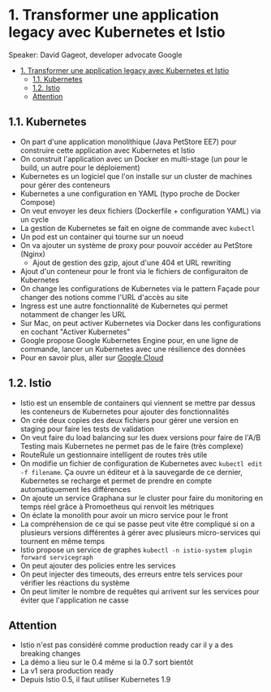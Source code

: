 # 1. Transformer une application legacy avec Kubernetes et Istio

Speaker: David Gageot, developer advocate Google

<!-- TOC -->

- [1. Transformer une application legacy avec Kubernetes et Istio](#1-transformer-une-application-legacy-avec-kubernetes-et-istio)
    - [1.1. Kubernetes](#11-kubernetes)
    - [1.2. Istio](#12-istio)
    - [Attention](#attention)

<!-- /TOC -->

## 1.1. Kubernetes

- On part d'une application monolithique (Java PetStore EE7) pour construire cette application avec Kubernetes et Istio
- On construit l'application avec un Docker en multi-stage (un pour le build, un autre pour le déploiement)
- Kubernetes es un logiciel que l'on installe sur un cluster de machines pour gérer des conteneurs
- Kubernetes a une configuration en YAML (typo proche de Docker Compose)
- On veut envoyer les deux fichiers (Dockerfile + configuration YAML) via un cycle
- La gestion de Kubernetes se fait en oigne de commande avec `kubectl`
- Un pod est un container qui tourne sur un noeud
- On va ajouter un système de proxy pour pouvoir accéder au PetStore (Nginx)
  - Ajout de gestion des gzip, ajout d'une 404 et URL rewriting
- Ajout d'un conteneur pour le front via le fichiers de configuraiton de Kubernetes
- On change les configurations de Kubernetes via le pattern Façade pour changer des notions comme l'URL d'accès au site
- Ingress est une autre fonctionnalité de Kubernetes qui permet notamment de changer les URL
- Sur Mac, on peut activer Kubernetes via Docker dans les configurations en cochant "Activer Kubernetes"
- Google propose Google Kubernetes Engine pour, en une ligne de commande, lancer un Kubernetes avec une résilience des données
- Pour en savoir plus, aller sur [Google Cloud](https://cloud.google.com/kubernetes-engine/kubernetes-comic/)

## 1.2. Istio

- Istio est un ensemble de containers qui viennent se mettre par dessus les conteneurs de Kubernetes pour ajouter des fonctionnalités
- On  crée deux copies des deux fichiers pour gérer une version en staging pour faire les tests de validation
- On veut faire du load balancing sur les duex versions pour faire de l'A/B Testing mais Kubernetes ne permet pas de le faire (très complexe)
- RouteRule un gestionnaire intelligent de routes très utile
- On modifie un fichier de configuration de Kubernetes avec `kubectl edit -f filename`. Ça ouvre un éditeur et à la sauvegarde de ce dernier, Kubernetes se recharge et permet de prendre en compte automatiquement les différences
- On ajoute un service Graphana sur le cluster pour faire du monitoring en temps réel grâce à Promoetheus qui renvoit les métriques
- On éclate la monolith pour avoir un micro service pour le front
- La compréhension de ce qui se passe peut vite être compliqué si on a plusieurs versions différentes à gérer avec plusieurs micro-services qui tournent en même temps
- Istio propose un service de graphes `kubectl -n istio-system plugin forward servicegraph`
- On peut ajouter des policies entre les services
- On peut injecter des timeouts, des erreurs entre tels services pour vérifier les réactions du système
- On peut limiter le nombre de requêtes qui arrivent sur les services pour éviter que l'application ne casse

## Attention

- Istio n'est pas considéré comme production ready car il y a des breaking changes
- La démo a lieu sur le 0.4 même si la 0.7 sort bientôt
- La v1 sera production ready
- Depuis Istio 0.5, il faut utiliser Kubernetes 1.9